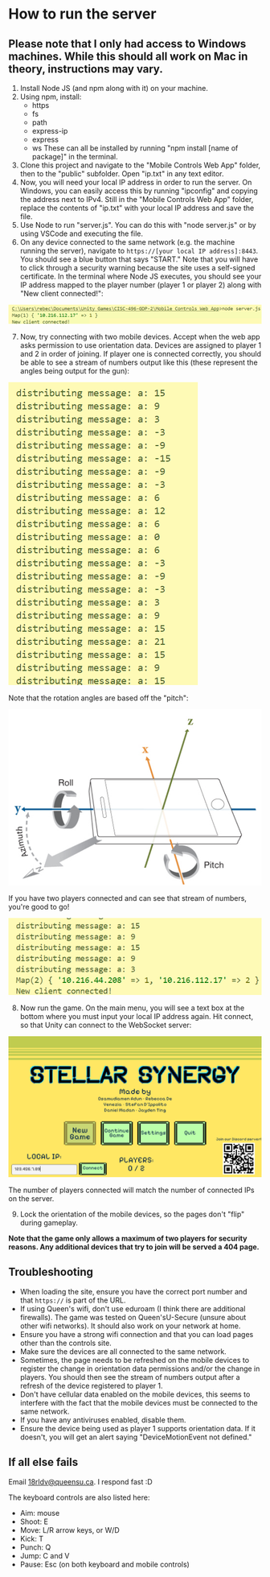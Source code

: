 # How to run the server

## Please note that I only had access to Windows machines. While this should all work on Mac in theory, instructions may vary.

1. Install Node JS (and npm along with it) on your machine.
2. Using npm, install:
    * https
    * fs
    * path
    * express-ip
    * express
    * ws
    These can all be installed by running "npm install [name of package]" in the terminal.
3. Clone this project and navigate to the "Mobile Controls Web App" folder, then to the "public" subfolder. Open "ip.txt" in any text editor.
4. Now, you will need your local IP address in order to run the server. On Windows, you can easily access this by running "ipconfig" and copying the address next to IPv4. Still in the "Mobile Controls Web App" folder, replace the contents of "ip.txt" with your local IP address and save the file.
5. Use Node to run "server.js". You can do this with "node server.js" or by using VSCode and executing the file.
6. On any device connected to the same network (e.g. the machine running the server), navigate to `https://[your local IP address]:8443`. You should see a blue button that says "START." Note that you will have to click through a security warning because the site uses a self-signed certificate. In the terminal where Node JS executes, you should see your IP address mapped to the player number (player 1 or player 2) along with "New client connected!":

![alt text](image.png) 

7. Now, try connecting with two mobile devices. Accept when the web app asks permission to use orientation data. Devices are assigned to player 1 and 2 in order of joining. If player one is connected correctly, you should be able to see a stream of numbers output like this (these represent the angles being output for the gun):

![alt text](image-1.png)

Note that the rotation angles are based off the "pitch":

![alt text](image-3.png)

If you have two players connected and can see that stream of numbers, you're good to go!

![alt text](image-2.png)

8. Now run the game. On the main menu, you will see a text box at the bottom where you must input your local IP address again. Hit connect, so that Unity can connect to the WebSocket server:

![alt text](image-4.png)

The number of players connected will match the number of connected IPs on the server.

9. Lock the orientation of the mobile devices, so the pages don't "flip" during gameplay.

**Note that the game only allows a maximum of two players for security reasons. Any additional devices that try to join will be served a 404 page.**

## Troubleshooting
* When loading the site, ensure you have the correct port number and that `https://` is part of the URL.
* If using Queen's wifi, don't use eduroam (I think there are additional firewalls). The game was tested on Queen'sU-Secure (unsure about other wifi networks). It should also work on your network at home.
* Ensure you have a strong wifi connection and that you can load pages other than the controls site.
* Make sure the devices are all connected to the same network.
* Sometimes, the page needs to be refreshed on the mobile devices to register the change in orientation data permissions and/or the change in players. You should then see the stream of numbers output after a refresh of the device registered to player 1.
* Don't have cellular data enabled on the mobile devices, this seems to interfere with the fact that the mobile devices must be connected to the same network.
* If you have any antiviruses enabled, disable them.
* Ensure the device being used as player 1 supports orientation data. If it doesn't, you will get an alert saying "DeviceMotionEvent not defined."

## If all else fails

Email 18rldv@queensu.ca. I respond fast :D

The keyboard controls are also listed here:

* Aim: mouse
* Shoot: E
* Move: L/R arrow keys, or W/D
* Kick: T
* Punch: Q
* Jump: C and V 
* Pause: Esc (on both keyboard and mobile controls)